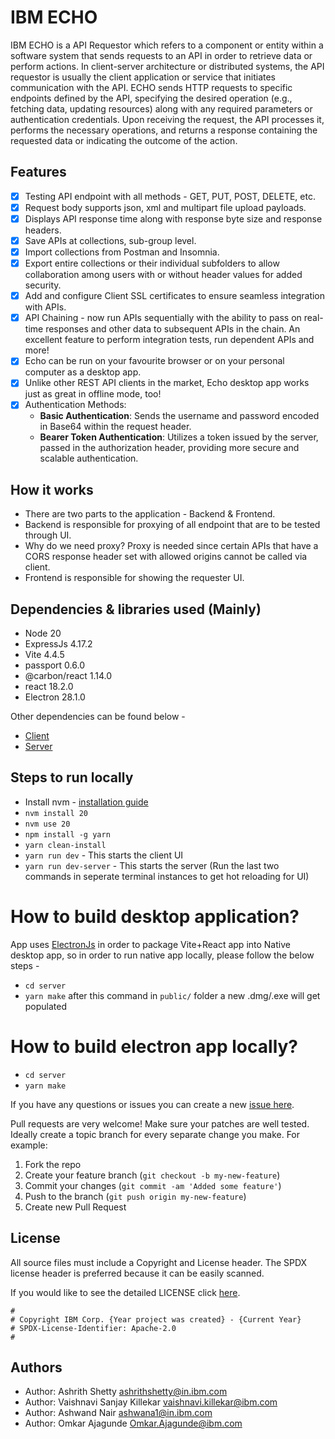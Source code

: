 <!-- This should be the location of the title of the repository, normally the short name -->
# IBM ECHO
IBM ECHO is a API Requestor which refers to a component or entity within a software system that sends requests to an API in order to retrieve data or perform actions. In client-server architecture or distributed systems, the API requestor is usually the client application or service that initiates communication with the API. ECHO sends HTTP requests to specific endpoints defined by the API, specifying the desired operation (e.g., fetching data, updating resources) along with any required parameters or authentication credentials. Upon receiving the request, the API processes it, performs the necessary operations, and returns a response containing the requested data or indicating the outcome of the action.

## Features
- [x]  Testing API endpoint with all methods - GET, PUT, POST, DELETE, etc.
- [x]  Request body supports json, xml and multipart file upload payloads.
- [x]  Displays API response time along with response byte size and response headers.
- [x]  Save APIs at collections, sub-group level.
- [x]  Import collections from Postman and Insomnia.
- [x]  Export entire collections or their individual subfolders to allow collaboration among users with or without header values for added security.
- [x]  Add and configure Client SSL certificates to ensure seamless integration with APIs.
- [x]  API Chaining - now run APIs sequentially with the ability to pass on real-time responses and other data to subsequent APIs in the chain. An excellent feature to perform integration tests, run dependent APIs and more!
- [x]  Echo can be run on your favourite browser or on your personal computer as a desktop app.
- [x]  Unlike other REST API clients in the market, Echo desktop app works just as great in offline mode, too!
- [x]  Authentication Methods:
    - **Basic Authentication**: Sends the username and password encoded in Base64 within the request header.
    - **Bearer Token Authentication**: Utilizes a token issued by the server, passed in the authorization header, providing more secure and scalable authentication.

## How it works
- There are two parts to the application - Backend & Frontend.
- Backend is responsible for proxying of all endpoint that are to be tested through UI.
- Why do we need proxy? Proxy is needed since certain APIs that have a CORS response header set with allowed origins cannot be called via client.
- Frontend is responsible for showing the requester UI.

## Dependencies & libraries used (Mainly)
- Node 20
- ExpressJs 4.17.2
- Vite 4.4.5
- passport 0.6.0
- @carbon/react 1.14.0
- react 18.2.0
- Electron 28.1.0

Other dependencies can be found below - 
- [Client](https://github.ibm.com/Project-X/ECHO/blob/main/package.json)
- [Server](https://github.ibm.com/Project-X/ECHO/blob/main/server/package.json)


## Steps to run locally
- Install nvm - [installation guide](https://formulae.brew.sh/formula/nvm)
- `nvm install 20`
- `nvm use 20`
- `npm install -g yarn`
- `yarn clean-install`
- `yarn run dev` - This starts the client UI
- `yarn run dev-server` - This starts the server (Run the last two commands in seperate terminal instances to get hot reloading for UI)

# How to build desktop application?

App uses [ElectronJs](https://www.electronjs.org/) in order to package Vite+React app into Native desktop app, so in order to run native app locally, please follow the below steps - 
- `cd server`
- `yarn make` after this command in `public/` folder a new .dmg/.exe will get populated


# How to build electron app locally?

- `cd server`
- `yarn make`


<!-- Questions can be useful but optional, this gives you a place to say, "This is how to contact this project maintainers or create PRs -->
If you have any questions or issues you can create a new [issue here][issues].

Pull requests are very welcome! Make sure your patches are well tested.
Ideally create a topic branch for every separate change you make. For
example:

1. Fork the repo
2. Create your feature branch (`git checkout -b my-new-feature`)
3. Commit your changes (`git commit -am 'Added some feature'`)
4. Push to the branch (`git push origin my-new-feature`)
5. Create new Pull Request

## License

All source files must include a Copyright and License header. The SPDX license header is 
preferred because it can be easily scanned.

If you would like to see the detailed LICENSE click [here](LICENSE).

```text
#
# Copyright IBM Corp. {Year project was created} - {Current Year}
# SPDX-License-Identifier: Apache-2.0
#
```
## Authors

- Author: Ashrith Shetty <ashrithshetty@in.ibm.com>
- Author: Vaishnavi Sanjay Killekar <vaishnavi.killekar@ibm.com>
- Author: Ashwand Nair <ashwana1@in.ibm.com>
- Author: Omkar Ajagunde <Omkar.Ajagunde@ibm.com>

[issues]: https://github.com/IBM/repo-template/issues/new
